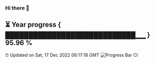 ### Hi there 👋
⏳ Year progress { ████████████████████████████▁▁ } 95.96 %
---
⏰ Updated on Sat, 17 Dec 2022 06:17:18 GMT
![Progress Bar CI](https://github.com/liununu/liununu/workflows/Progress%20Bar%20CI/badge.svg)
